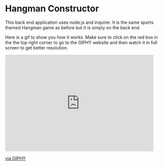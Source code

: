 # Hangman Constructor

This back end application uses node.js and inquirer.  It is the same sports themed Hangman game as before but it is simply on the back end.

Here is a gif to show you how it works.  Make sure to click on the red box in the the top right corner to go to the GIPHY website and then watch it in full screen to get better resolution.

<iframe src="https://giphy.com/embed/xT1Ra3Ai2HKj43mvAc" width="480" height="312" frameBorder="0" class="giphy-embed" allowFullScreen></iframe><p><a href="https://giphy.com/gifs/xT1Ra3Ai2HKj43mvAc">via GIPHY</a></p>
